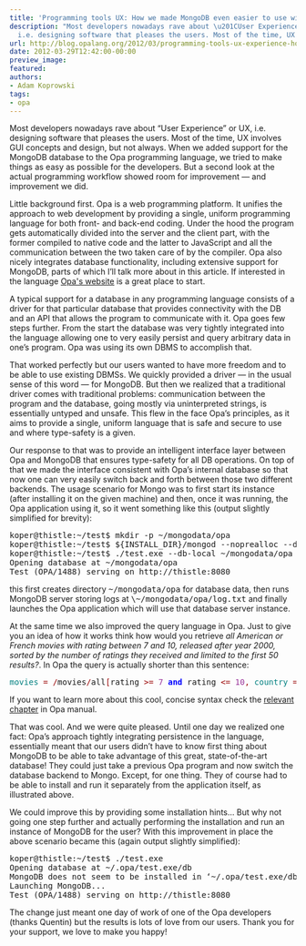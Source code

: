 ```yaml
---
title: 'Programming tools UX: How we made MongoDB even easier to use with Opa'
description: "Most developers nowadays rave about \u201CUser Experience\u201D or UX,
  i.e. designing software that pleases the users. Most of the time, UX involves ..."
url: http://blog.opalang.org/2012/03/programming-tools-ux-experience-how-we.html
date: 2012-03-29T12:42:00-00:00
preview_image:
featured:
authors:
- Adam Koprowski
tags:
- opa
---
```


<div class="sectionbody">
<div class="paragraph"><p>Most developers nowadays rave about &ldquo;User Experience&rdquo; or UX, i.e. designing software that pleases the users. Most of the time, UX involves GUI concepts and design, but not always. When we added support for the MongoDB database to the Opa programming language, we tried to make things as easy as possible for the developers. But a second look at the actual programming workflow showed room for improvement&nbsp;&mdash;&nbsp;and improvement we did.</p></div>
<div class="paragraph"><p>Little background first. Opa is a web programming platform. It unifies the approach to web development by providing a single, uniform programming language for both front- and back-end coding. Under the hood the program gets automatically divided into the server and the client part, with the former compiled to native code and the latter to JavaScript and all the communication between the two taken care of by the compiler. Opa also nicely integrates database functionality, including extensive support for MongoDB, parts of which I&rsquo;ll talk more about in this article. If interested in the language <a href="http://opalang.org">Opa's website</a> is a great place to start.</p></div>
<div class="paragraph"><p>A typical support for a database in any programming language consists of a driver for that particular database that provides connectivity with the DB and an API that allows the program to communicate with it. Opa goes few steps further. From the start the database was very tightly integrated into the language allowing one to very easily persist and query arbitrary data in one&rsquo;s program. Opa was using its own DBMS to accomplish that.</p></div>
<div class="paragraph"><p>That worked perfectly but our users wanted to have more freedom and to be able to use existing DBMSs. We quickly provided a driver&nbsp;&mdash;&nbsp;in the usual sense of this word&nbsp;&mdash;&nbsp;for MongoDB. But then we realized that a traditional driver comes with traditional problems: communication between the program and the database, going mostly via uninterpreted strings, is essentially untyped and unsafe. This flew in the face Opa&rsquo;s principles, as it aims to provide a single, uniform language that is safe and secure to use and where type-safety is a given.</p></div>
<div class="paragraph"><p>Our response to that was to provide an intelligent interface layer between Opa and MongoDB that ensures type-safety for all DB operations. On top of that we made the interface consistent with Opa&rsquo;s internal database so that now one can very easily switch back and forth between those two different backends. The usage scenario for Mongo was to first start its instance (after installing it on the given machine) and then, once it was running, the Opa application using it, so it went something like this (output slightly simplified for brevity):</p></div>
<div class="listingblock">
<div class="content">
<pre><tt>koper@thistle:~/test$ mkdir -p ~/mongodata/opa
koper@thistle:~/test$ ${INSTALL_DIR}/mongod --noprealloc --dbpath ~/mongodata/opa &gt; ~/mongodata/opa/log.txt 2&gt;&amp;1
koper@thistle:~/test$ ./test.exe --db-local ~/mongodata/opa
Opening database at ~/mongodata/opa
Test (OPA/1488) serving on http://thistle:8080</tt></pre></div></div>
<div class="paragraph"><p>this first creates directory <tt>~/mongodata/opa</tt> for database data, then runs MongoDB server storing logs at <tt>\~/mongodata/opa/log.txt</tt> and finally launches the Opa application which will use that database server instance.</p></div>
<div class="paragraph"><p>At the same time we also improved the query language in Opa. Just to give you an idea of how it works think how would you retrieve <em>all American or French movies with rating between 7 and 10, released after year 2000, sorted by the number of ratings they received and limited to the first 50 results?</em>. In Opa the query is actually shorter than this sentence:</p></div>
<div class="listingblock">
<div class="content">
<pre><tt><span style="color: #008080">movies</span> <span style="color: #990000">=</span> <span style="color: #990000">/</span>movies<span style="color: #990000">/</span>all<span style="color: #990000">[</span>rating <span style="color: #990000">&gt;=</span> <span style="color: #993399">7</span> <span style="font-weight: bold"><span style="color: #0000FF">and</span></span> rating <span style="color: #990000">&lt;=</span> <span style="color: #993399">10</span><span style="color: #990000">,</span> <span style="color: #008080">country</span> <span style="color: #990000">==</span> <span style="color: #FF0000">&quot;France&quot;</span> or <span style="color: #008080">country</span> <span style="color: #990000">==</span> <span style="color: #FF0000">&quot;USA&quot;</span><span style="color: #990000">,</span> release_year <span style="color: #990000">&gt;=</span> <span style="color: #993399">2000</span><span style="color: #990000">;</span> order <span style="color: #990000">+</span>ratings_no<span style="color: #990000">;</span> limit <span style="color: #993399">50</span><span style="color: #990000">]</span></tt></pre></div></div>
<div class="paragraph"><p>If you want to learn more about this cool, concise syntax check the <a href="http://doc.opalang.org/manual/Hello%E2%80%94database">relevant chapter</a> in Opa manual.</p></div>
<div class="paragraph"><p>That was cool. And we were quite pleased. Until one day we realized one fact: Opa&rsquo;s approach tightly integrating persistence in the language, essentially meant that our users didn&rsquo;t have to know first thing about MongoDB to be able to take advantage of this great, state-of-the-art database! They could just take a previous Opa program and now switch the database backend to Mongo. Except, for one thing. They of course had to be able to install and run it separately from the application itself, as illustrated above.</p></div>
<div class="paragraph"><p>We could improve this by providing some installation hints&hellip; But why not going one step further and actually performing the installation and run an instance of MongoDB for the user? With this improvement in place the above scenario became this (again output slightly simplified):</p></div>
<div class="listingblock">
<div class="content">
<pre><tt>koper@thistle:~/test$ ./test.exe
Opening database at ~/.opa/test.exe/db
MongoDB does not seem to be installed in &lsquo;~/.opa/test.exe/db&rsquo;; sit back, relax (or grab a cup of coffee) and I'll install it for you
Launching MongoDB...
Test (OPA/1488) serving on http://thistle:8080</tt></pre></div></div>
<div class="paragraph"><p>The change just meant one day of work of one of the Opa developers (thanks Quentin) but the results is lots of love from our users. Thank you for your support, we love to make you happy!</p></div>
</div>
